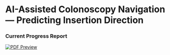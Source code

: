 # AI-Assisted Colonoscopy Navigation — Predicting Insertion Direction
### Current Progress Report
[![PDF Preview](/images/pdf_preview.png)](https://github.com/YimengD0812/ColonoscopyNavigation/blob/main/Navigation.pdf)






